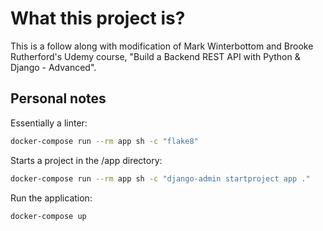 # What this project is?

This is a follow along with modification of Mark Winterbottom and Brooke Rutherford's Udemy course, "Build a Backend REST API with Python & Django - Advanced".

## Personal notes

Essentially a linter:

```bash
docker-compose run --rm app sh -c "flake8"
```

Starts a project in the /app directory:

```bash
docker-compose run --rm app sh -c "django-admin startproject app ."
```

Run the application:

```bash
docker-compose up
```
